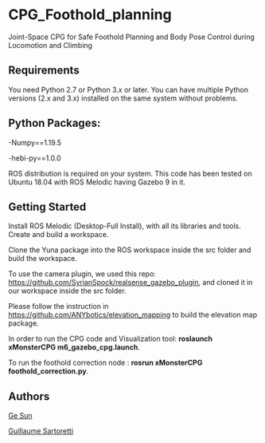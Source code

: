 # CPG_Foothold_planning

Joint-Space CPG for Safe Foothold Planning and Body Pose Control during Locomotion and Climbing


Requirements
------------

You need Python 2.7 or Python 3.x or later.  You can have multiple Python
versions (2.x and 3.x) installed on the same system without problems.


## Python Packages:
-Numpy==1.19.5

-hebi-py==1.0.0

ROS distribution is required on your system. This code has been tested on Ubuntu 18.04 with ROS Melodic having Gazebo 9 in it.




Getting Started
-----



Install ROS Melodic (Desktop-Full Install), with all its libraries and tools. Create and build a workspace. 

Clone the Yuna package into the ROS workspace inside the src folder and build the workspace. 

To use the camera plugin, we used this repo: https://github.com/SyrianSpock/realsense_gazebo_plugin, and cloned it in our workspace inside the src folder.  

Please follow the instruction in https://github.com/ANYbotics/elevation_mapping to build the elevation map package.

In order to run the CPG code and Visualization tool: **roslaunch xMonsterCPG m6_gazebo_cpg.launch**.

To run the foothold correction node : **rosrun xMonsterCPG foothold_correction.py**.

## Authors

[Ge Sun](sunge@u.nus.edu)

[Guillaume Sartoretti](guillaume.sartoretti@gmail.com)


